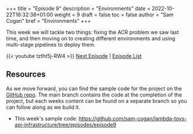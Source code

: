 +++
title = "Episode 9"
description = "Environments"
date = 2022-10-22T16:32:38+01:00
weight = 9
draft = false
toc = false
author = "Sam Cogan"
bref = "Environments"
+++

This week we will tackle two things: fixing the ACR problem we saw last time, and then moving on to creating different environments and using multi-stage pipelines to deploy them.

{{< youtube  tztht5j-RW4 >}}
[Next Episode](/docs/episode-10) | [Episode List](/docs)

## Resources

As we move forward, you can find the sample code for the project on the  [GitHub repo](https://github.com/sam-cogan/lambda-toys-api-infrastructure/). The main branch contains the code at the completion of the project, but each weeks content can be found on a separate branch so you can follow along as we build it.

- This week's sample code:  https://github.com/sam-cogan/lambda-toys-api-infrastructure/tree/episodes/episode9